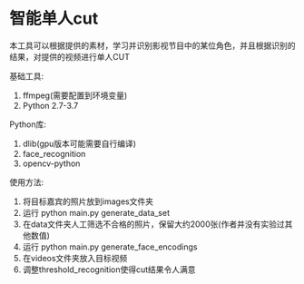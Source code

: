 # 智能单人cut
本工具可以根据提供的素材，学习并识别影视节目中的某位角色，并且根据识别的结果，对提供的视频进行单人CUT

基础工具:

1. ffmpeg(需要配置到环境变量)
2. Python 2.7-3.7

Python库:

1. dlib(gpu版本可能需要自行编译)
2. face_recognition
3. opencv-python

使用方法:

1. 将目标嘉宾的照片放到images文件夹
2. 运行 python main.py generate_data_set
3. 在data文件夹人工筛选不合格的照片，保留大约2000张(作者并没有实验过其他数值)
4. 运行 python main.py generate_face_encodings
5. 在videos文件夹放入目标视频
6. 调整threshold_recognition使得cut结果令人满意
